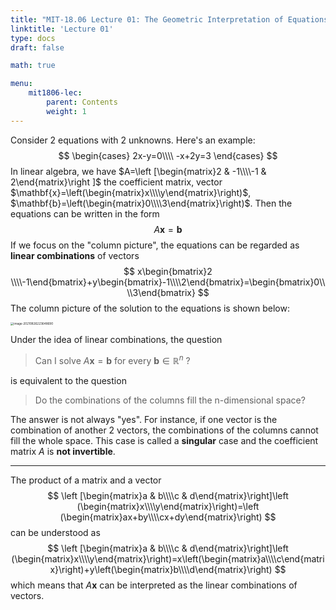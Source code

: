 ```yaml
---
title: "MIT-18.06 Lecture 01: The Geometric Interpretation of Equations"
linktitle: 'Lecture 01'
type: docs
draft: false

math: true

menu:
    mit1806-lec:
        parent: Contents
        weight: 1
---
```


Consider 2 equations with 2 unknowns. Here's an example:
$$
\begin{cases}
2x-y=0\\\\
-x+2y=3
\end{cases}
$$
In linear algebra, we have $A=\left [\begin{matrix}2 & -1\\\\-1 & 2\end{matrix}\right ]$ the coefficient matrix, vector $\mathbf{x}=\left(\begin{matrix}x\\\\y\end{matrix}\right)$,  $\mathbf{b}=\left(\begin{matrix}0\\\\3\end{matrix}\right)$. Then the equations can be written in the form
$$
A\mathbf{x}=\mathbf{b}
$$
If we focus on the "column picture", the equations can be regarded as **linear combinations** of vectors
$$
x\begin{bmatrix}2 \\\\-1\end{bmatrix}+y\begin{bmatrix}-1\\\\2\end{bmatrix}=\begin{bmatrix}0\\\\3\end{bmatrix}
$$
The column picture of the solution to the equations is shown below:

<img src="/img/mit1806-lec01.png" alt="image-20210826223648690" style="zoom:33%;" />

Under the idea of linear combinations, the question

> Can I solve $A\mathbf{x}=\mathbf{b}$ for every $\mathbf{b}\in \mathbb{R}^n$ ?

is equivalent to the question

> Do the combinations of the columns fill the n-dimensional space?

The answer is not always "yes". For instance, if one vector is the combination of another 2 vectors, the combinations of the columns cannot fill the whole space. This case is called a **singular** case and the coefficient matrix $A$ is **not invertible**.

---

The product of a matrix and a vector
$$
\left [\begin{matrix}a & b\\\\c & d\end{matrix}\right]\left (\begin{matrix}x\\\\y\end{matrix}\right)=\left (\begin{matrix}ax+by\\\\cx+dy\end{matrix}\right)
$$
can be understood as
$$
\left [\begin{matrix}a & b\\\\c & d\end{matrix}\right]\left (\begin{matrix}x\\\\y\end{matrix}\right)=x\left(\begin{matrix}a\\\\c\end{matrix}\right)+y\left(\begin{matrix}b\\\\d\end{matrix}\right)
$$
which means that $A\mathbf{x}$ can be interpreted as the linear combinations of vectors.